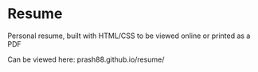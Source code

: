 # Resume
Personal resume, built with HTML/CSS to be viewed online or printed as a PDF

Can be viewed here:
prash88.github.io/resume/
